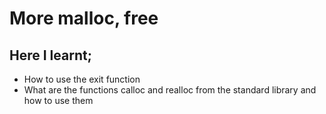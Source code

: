 # More malloc, free

## Here I learnt;
* How to use the exit function
* What are the functions calloc and realloc from the standard library and how to use them
